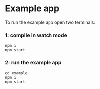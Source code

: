 # Example app
To run the example app open two terminals:

### 1: compile in watch mode
```
npm i
npm start
```

### 2: run the example app
```
cd example
npm i
npm start
```
